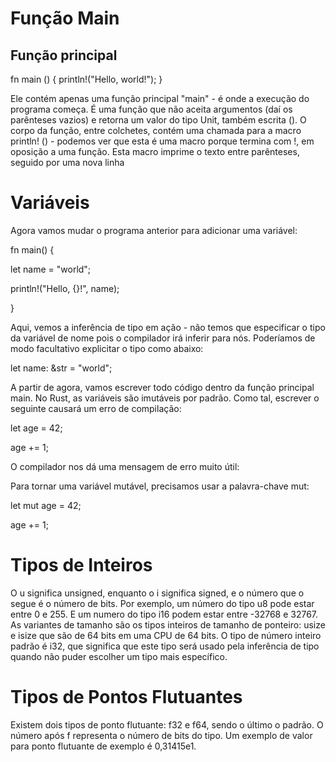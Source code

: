 # Função Main

## Função principal

fn main () {
    println!("Hello, world!");
}

<p>Ele contém apenas uma função principal "main" - é onde a execução do programa começa. É uma função que não aceita argumentos (daí os parênteses vazios) e retorna um valor do tipo Unit, também escrita (). O corpo da função, entre colchetes, contém uma chamada para a macro println! () - podemos ver que esta é uma macro porque termina com !, em oposição a uma função. Esta macro imprime o texto entre parênteses, seguido por uma nova linha</p>


# Variáveis

Agora vamos mudar o programa anterior para adicionar uma variável:

fn main() {

let name = "world";

println!("Hello, {}!", name);

}

Aqui, vemos a inferência de tipo em ação - não temos que especificar o tipo da variável de nome pois o compilador irá inferir para nós. Poderíamos de modo facultativo explicitar o tipo como abaixo:

let name: &str = "world";

A partir de agora, vamos escrever todo código dentro da função principal main. No Rust, as variáveis são imutáveis por padrão. Como tal, escrever o seguinte causará um erro de compilação:

let age = 42;

age += 1;

O compilador nos dá uma mensagem de erro muito útil:

Para tornar uma variável mutável, precisamos usar a palavra-chave mut:

let mut age = 42;

age += 1;


# Tipos de Inteiros

<p>O u significa unsigned, enquanto o i significa signed, e o número que o segue é o número de bits. Por exemplo, um número do tipo u8 pode estar entre 0 e 255. E um numero do tipo i16 podem estar entre -32768  e 32767. As variantes de tamanho são os tipos inteiros de tamanho de ponteiro: usize e isize que são de 64 bits em uma CPU de 64 bits. O tipo de número inteiro padrão é i32, que significa que este tipo será usado pela inferência de tipo quando não puder escolher um tipo mais específico.</p>

# Tipos de Pontos Flutuantes

<p>Existem dois tipos de ponto flutuante: f32 e f64, sendo o último o padrão. O número após f representa o número de bits do tipo. Um exemplo de valor para ponto flutuante de exemplo é 0,31415e1.</p>